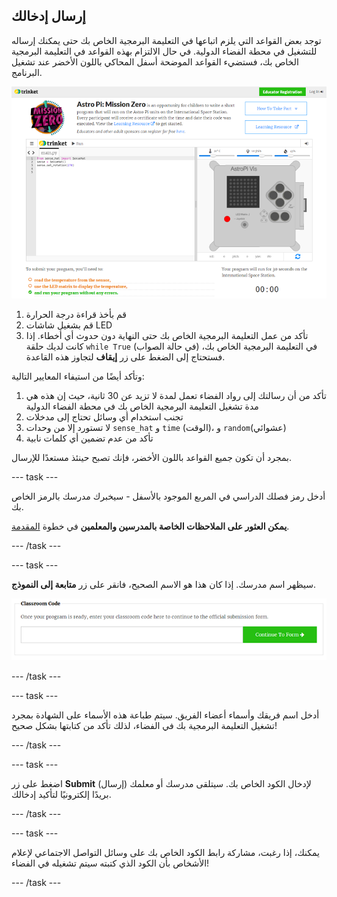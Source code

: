 ## إرسال إدخالك

توجد بعض القواعد التي يلزم اتباعها في التعليمة البرمجية الخاص بك حتى يمكنك إرساله للتشغيل في محطة الفضاء الدولية. في حال الالتزام بهذه القواعد في التعليمة البرمجية الخاص بك، فستضيء القواعد الموضحة أسفل المحاكي باللون الأخضر عند تشغيل البرنامج.

![التحقق](images/validation.png)

1. قم بأخذ قراءة درجة الحرارة
2. قم بشغيل شاشات LED
3. تأكد من عمل التعليمة البرمجية الخاص بك حتى النهاية دون حدوث أي أخطاء. إذا كانت لديك حلقة `while True` (في حالة الصواب) في التعليمة البرمجية الخاص بك، فستحتاج إلى الضغط على زر **إيقاف** لتجاوز هذه القاعدة.

وتأكد أيضًا من استيفاء المعايير التالية:

1. تأكد من أن رسالتك إلى رواد الفضاء تعمل لمدة لا تزيد عن 30 ثانية، حيث إن هذه هي مدة تشغيل التعليمة البرمجية الخاص بك في محطة الفضاء الدولية
2. تجنب استخدام أي وسائل تحتاج إلى مدخلات
3. لا تستورد إلا من وحدات `sense_hat` و `time` (الوقت)، و `random`(عشوائي)
4. تأكد من عدم تضمين أي كلمات نابية

بمجرد أن تكون جميع القواعد باللون الأخضر، فإنك تصبح حينئذ مستعدًا للإرسال.

\--- task \---

أدخل رمز فصلك الدراسي في المربع الموجود بالأسفل - سيخبرك مدرسك بالرمز الخاص بك.

**يمكن العثور على الملاحظات الخاصة بالمدرسين والمعلمين** في خطوة [المقدمة](https://projects.raspberrypi.org/en/projects/astro-pi-mission-zero/1).

\--- /task \---

\--- task \---

سيظهر اسم مدرسك. إذا كان هذا هو الاسم الصحيح، فانقر على زر **متابعة إلى النموذج**.

![متابعة إلى النموذج](images/continue-to-form.png)

\--- /task \---

\--- task \---

أدخل اسم فريقك وأسماء أعضاء الفريق. سيتم طباعة هذه الأسماء على الشهادة بمجرد تشغيل التعليمة البرمجية بك في الفضاء، لذلك تأكد من كتابتها بشكل صحيح!

\--- /task \---

\--- task \---

اضغط على زر **Submit** (إرسال) لإدخال الكود الخاص بك. سيتلقى مدرسك أو معلمك بريدًا إلكترونيًا لتأكيد إدخالك.

\--- /task \---

\--- task \---

يمكنك، إذا رغبت، مشاركة رابط الكود الخاص بك على وسائل التواصل الاجتماعي لإعلام الأشخاص بأن الكود الذي كتبته سيتم تشغيله في الفضاء!

\--- /task \---